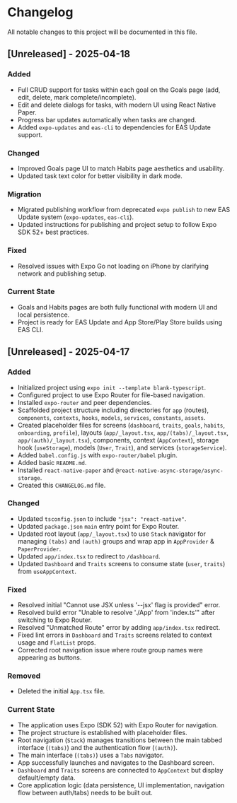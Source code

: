 # Changelog

All notable changes to this project will be documented in this file.

## [Unreleased] - 2025-04-18

### Added
- Full CRUD support for tasks within each goal on the Goals page (add, edit, delete, mark complete/incomplete).
- Edit and delete dialogs for tasks, with modern UI using React Native Paper.
- Progress bar updates automatically when tasks are changed.
- Added `expo-updates` and `eas-cli` to dependencies for EAS Update support.

### Changed
- Improved Goals page UI to match Habits page aesthetics and usability.
- Updated task text color for better visibility in dark mode.

### Migration
- Migrated publishing workflow from deprecated `expo publish` to new EAS Update system (`expo-updates`, `eas-cli`).
- Updated instructions for publishing and project setup to follow Expo SDK 52+ best practices.

### Fixed
- Resolved issues with Expo Go not loading on iPhone by clarifying network and publishing setup.

### Current State
- Goals and Habits pages are both fully functional with modern UI and local persistence.
- Project is ready for EAS Update and App Store/Play Store builds using EAS CLI.

## [Unreleased] - 2025-04-17

### Added
- Initialized project using `expo init --template blank-typescript`.
- Configured project to use Expo Router for file-based navigation.
- Installed `expo-router` and peer dependencies.
- Scaffolded project structure including directories for `app` (routes), `components`, `contexts`, `hooks`, `models`, `services`, `constants`, `assets`.
- Created placeholder files for screens (`dashboard`, `traits`, `goals`, `habits`, `onboarding`, `profile`), layouts (`app/_layout.tsx`, `app/(tabs)/_layout.tsx`, `app/(auth)/_layout.tsx`), components, context (`AppContext`), storage hook (`useStorage`), models (`User`, `Trait`), and services (`storageService`).
- Added `babel.config.js` with `expo-router/babel` plugin.
- Added basic `README.md`.
- Installed `react-native-paper` and `@react-native-async-storage/async-storage`.
- Created this `CHANGELOG.md` file.

### Changed
- Updated `tsconfig.json` to include `"jsx": "react-native"`.
- Updated `package.json` `main` entry point for Expo Router.
- Updated root layout (`app/_layout.tsx`) to use `Stack` navigator for managing `(tabs)` and `(auth)` groups and wrap app in `AppProvider` & `PaperProvider`.
- Updated `app/index.tsx` to redirect to `/dashboard`.
- Updated `Dashboard` and `Traits` screens to consume state (`user`, `traits`) from `useAppContext`.

### Fixed
- Resolved initial "Cannot use JSX unless '--jsx' flag is provided" error.
- Resolved build error "Unable to resolve './App' from 'index.ts'" after switching to Expo Router.
- Resolved "Unmatched Route" error by adding `app/index.tsx` redirect.
- Fixed lint errors in `Dashboard` and `Traits` screens related to context usage and `FlatList` props.
- Corrected root navigation issue where route group names were appearing as buttons.

### Removed
- Deleted the initial `App.tsx` file.

### Current State
- The application uses Expo (SDK 52) with Expo Router for navigation.
- The project structure is established with placeholder files.
- Root navigation (`Stack`) manages transitions between the main tabbed interface (`(tabs)`) and the authentication flow (`(auth)`).
- The main interface (`(tabs)`) uses a `Tabs` navigator.
- App successfully launches and navigates to the Dashboard screen.
- `Dashboard` and `Traits` screens are connected to `AppContext` but display default/empty data.
- Core application logic (data persistence, UI implementation, navigation flow between auth/tabs) needs to be built out.
